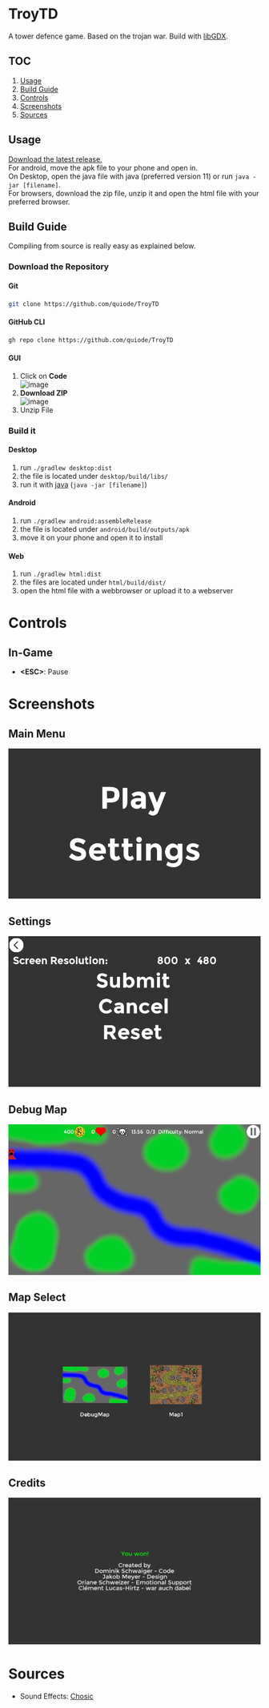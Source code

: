 # TroyTD
 A tower defence game. Based on the trojan war. Build with [libGDX](https://github.com/libgdx/libgdx). 
## TOC
1. [Usage](#usage)
2. [Build Guide](#build-guide)
3. [Controls](#controls)
4. [Screenshots](#screenshots)
5. [Sources](#sources)
## Usage
[Download the latest release.](https://github.com/quiode/TroyTD/releases)  
For android, move the apk file to your phone and open in.  
On Desktop, open the java file with java (preferred version 11) or run `java -jar [filename]`.  
For browsers, download the zip file, unzip it and open the html file with your preferred browser.
## Build Guide
Compiling from source is really easy as explained below.
### Download the Repository
#### Git
```bash
git clone https://github.com/quiode/TroyTD
```
#### GitHub CLI
```bash
gh repo clone https://github.com/quiode/TroyTD
```
#### GUI
1. Click on **Code**  
![image](https://user-images.githubusercontent.com/51075975/143856848-f05fa387-ccc1-4671-86c0-8b7cf52b4c79.png)
1. **Download ZIP**  
![image](https://user-images.githubusercontent.com/51075975/143857037-5f751b5c-9fe8-4155-9d96-373a8436b08b.png)
1. Unzip File
### Build it
#### Desktop
1. run `./gradlew desktop:dist`
2. the file is located under `desktop/build/libs/`
3. run it with [java](https://www.oracle.com/java/technologies/java-se-development-kit11-downloads.html) (`java -jar [filename]`)
#### Android
1. run `./gradlew android:assembleRelease`
2. the file is located under `android/build/outputs/apk`
3. move it on your phone and open it to install
#### Web
1. run `./gradlew html:dist`
2. the files are located under `html/build/dist/`
3. open the html file with a webbrowser or upload it to a webserver
# Controls
## In-Game
- **<ESC\>**: Pause
# Screenshots
## Main Menu
![image](./screenshots/Main%20Menu.png)
## Settings
![image](./screenshots/Settings.png)
## Debug Map
![image](./screenshots/Debug%20Map.png)
## Map Select
![image](./screenshots/Map%20Selection.png)
## Credits
![image](./screenshots/Credits.png)
# Sources
- Sound Effects: [Chosic](https://www.chosic.com/)
